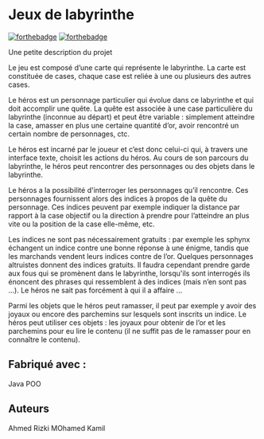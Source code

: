 # Jeux de labyrinthe


[![forthebadge](http://forthebadge.com/images/badges/built-with-love.svg)](http://forthebadge.com)  [![forthebadge](http://forthebadge.com/images/badges/powered-by-electricity.svg)](http://forthebadge.com)

Une petite description du projet

Le jeu est composé d’une carte qui représente le labyrinthe. La carte est constituée de cases, chaque case est reliée à
une ou plusieurs des autres cases.

Le héros est un personnage particulier qui évolue dans ce labyrinthe et qui doit accomplir une quête. La quête est
associée à une case particulière du labyrinthe (inconnue au départ) et peut être variable : simplement atteindre la case,
amasser en plus une certaine quantité d’or, avoir rencontré un certain nombre de personnages, ctc.

Le héros est incarné par le joueur et c’est donc celui-ci qui, à travers une interface texte, choisit les actions du héros.
Au cours de son parcours du labyrinthe, le héros peut rencontrer des personnages ou des objets dans le labyrinthe.

Le héros a la possibilité d'interroger les personnages qu’il rencontre. Ces personnages fournissent alors des indices à
propos de la quête du personnage. Ces indices peuvent par exemple indiquer la distance par rapport à la case objectif
ou la direction à prendre pour l’atteindre an plus vite ou la position de la case elle-même, etc.

Les indices ne sont pas nécessairement gratuits : par exemple les sphynx échangent un indice contre une bonne réponse
à une énigme, tandis que les marchands vendent leurs indices contre de l’or. Quelques personnages altruistes donnent
des indices gratuits. Il faudra cependant prendre garde aux fous qui se promènent dans le labyrinthe, lorsqu'ils sont
interrogés ils énoncent des phrases qui ressemblent à des indices (mais n’en sont pas ...). Le héros ne sait pas forcément
à qui il a affaire ...

Parmi les objets que le héros peut ramasser, il peut par exemple y avoir des joyaux ou encore des parchemins sur
lesquels sont inscrits un indice. Le héros peut utiliser ces objets : les joyaux pour obtenir de l’or et les parchemins pour
eu lire le contenu (il ne suffit pas de le ramasser pour en connaître le contenu).




## Fabriqué avec : 

Java
POO

## Auteurs
Ahmed Rizki 
MOhamed Kamil


